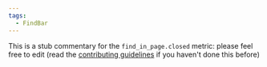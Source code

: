 ```yaml
---
tags:
  - FindBar
---
```


This is a stub commentary for the `find_in_page.closed` metric: please feel free to edit (read the
[contributing guidelines](https://github.com/mozilla/glean-annotations/blob/main/CONTRIBUTING.md)
if you haven't done this before)
